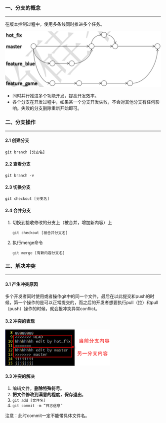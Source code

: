 ### 一、分支的概念

---

在版本控制过程中，使用多条线同时推进多个任务。

<img src="img/image-20220921015436687.png" alt="image-20220921015436687" style="zoom: 50%;" />

- 同时并行推进多个功能开发，提高开发效率。
- 各个分支在开发过程中，如果某一个分支开发失败，不会对其他分支有任何影响。失败的分支删除重新开始即可。



### 二、分支操作

---

#### 2.1 创建分支

`git branch [分支名]`

#### 2.2 查看分支

`git branch -v`

#### 2.3 切换分支

`git checkout [分支名]`

#### 2.4 合并分支

1. 切换到接收修改的分支上（被合并，增加新内容）上

   ```shell
   git checkout [被合并分支名]
   ```

2. 执行merge命令

   ```shell
   git merge [有新内容分支名]
   ```



### 三、解决冲突

---

#### 3.1 产生冲突原因

多个开发者同时使用或者操作git中的同一个文件，最后在以此提交和push的时候，第一个操作的是可以正常提交的，而之后的开发者想要执行pull（拉）和pull（push）操作的时候，就会报冲突异常conflict。

#### 3.2 冲突的表现

<img src="img/image-20220921020454533.png" alt="image-20220921020454533" style="zoom: 33%;" />

#### 3.3 冲突的解决

1. 编辑文件，**删除特殊符号**。
2. **把文件修改到满意的程度，保存退出**。
3. `git add [文件名]`
4. `git commit -m “日志信息”`

注意：此时commit一定不能带具体文件名。
